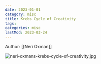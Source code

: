 ```yaml
---
date: 2023-01-01
category: misc
title: Krebs Cycle of Creativity
tags:
categories: misc
lastMod: 2023-03-24
---
```

Author: [[Neri Oxman]]

![neri-oxmans-krebs-cycle-of-creativity.jpg](/assets/neri-oxmans-krebs-cycle-of-creativity_1665584471561_0.jpg)
